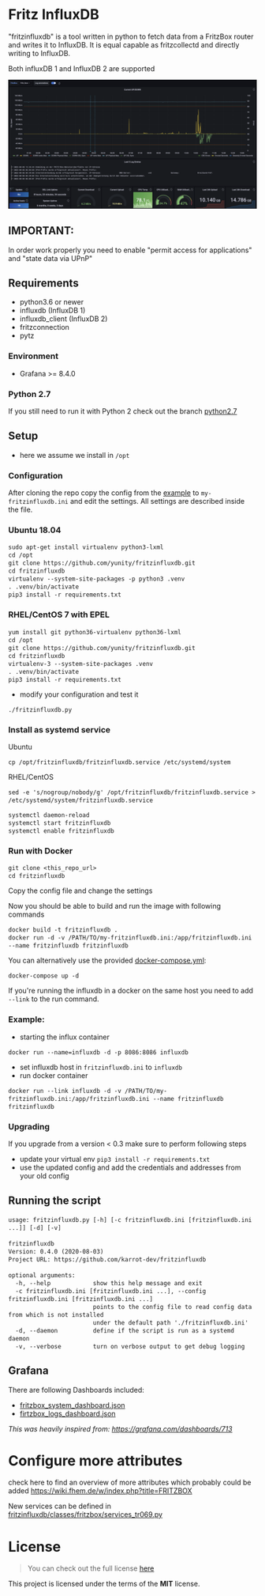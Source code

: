 # Fritz InfluxDB

"fritzinfluxdb" is a tool written in python to fetch data from a FritzBox router and writes it to InfluxDB.
It is equal capable as fritzcollectd and directly writing to InfluxDB.

Both influxDB 1 and InfluxDB 2 are supported

![Grafana Dashboard](grafana/grafana_dashboard.png)


## IMPORTANT:
In order work properly you need to enable "permit access for applications" and "state data via UPnP"


## Requirements
* python3.6 or newer
* influxdb (InfluxDB 1)
* influxdb_client (InfluxDB 2)
* fritzconnection
* pytz

### Environment
* Grafana >= 8.4.0

### Python 2.7
If you still need to run it with Python 2 check out the branch
[python2.7](https://github.com/yunity/fritzinfluxdb/tree/python2.7)

## Setup
* here we assume we install in ```/opt```

### Configuration

After cloning the repo copy the config from the [example](fritzinfluxdb-sample.ini)
to ```my-fritzinfluxdb.ini``` and edit the settings. All settings are described inside the file.

### Ubuntu 18.04
```
sudo apt-get install virtualenv python3-lxml
cd /opt
git clone https://github.com/yunity/fritzinfluxdb.git
cd fritzinfluxdb
virtualenv --system-site-packages -p python3 .venv
. .venv/bin/activate
pip3 install -r requirements.txt
```

### RHEL/CentOS 7 with EPEL
```
yum install git python36-virtualenv python36-lxml
cd /opt
git clone https://github.com/yunity/fritzinfluxdb.git
cd fritzinfluxdb
virtualenv-3 --system-site-packages .venv
. .venv/bin/activate
pip3 install -r requirements.txt
```

* modify your configuration and test it
```
./fritzinfluxdb.py
```

### Install as systemd service
Ubuntu
```
cp /opt/fritzinfluxdb/fritzinfluxdb.service /etc/systemd/system
```
RHEL/CentOS
```
sed -e 's/nogroup/nobody/g' /opt/fritzinfluxdb/fritzinfluxdb.service > /etc/systemd/system/fritzinfluxdb.service
```

```
systemctl daemon-reload
systemctl start fritzinfluxdb
systemctl enable fritzinfluxdb
```

### Run with Docker
```
git clone <this_repo_url>
cd fritzinfluxdb
```

Copy the config file and change the settings

Now you should be able to build and run the image with following commands
```
docker build -t fritzinfluxdb .
docker run -d -v /PATH/TO/my-fritzinfluxdb.ini:/app/fritzinfluxdb.ini --name fritzinfluxdb fritzinfluxdb
```

You can alternatively use the provided [docker-compose.yml](docker-compose.yml):
```
docker-compose up -d
```
If you're running the influxdb in a docker on the same host you need to add `--link` to the run command.

### Example:
* starting the influx container
```
docker run --name=influxdb -d -p 8086:8086 influxdb
```
* set influxdb host in `fritzinfluxdb.ini` to `influxdb`
* run docker container
```
docker run --link influxdb -d -v /PATH/TO/my-fritzinfluxdb.ini:/app/fritzinfluxdb.ini --name fritzinfluxdb fritzinfluxdb
```

### Upgrading
If you upgrade from a version < 0.3 make sure to perform following steps

* update your virtual env `pip3 install -r requirements.txt`
* use the updated config and add the credentials and addresses from your old config

## Running the script
```
usage: fritzinfluxdb.py [-h] [-c fritzinfluxdb.ini [fritzinfluxdb.ini ...]] [-d] [-v]

fritzinfluxdb
Version: 0.4.0 (2020-08-03)
Project URL: https://github.com/karrot-dev/fritzinfluxdb

optional arguments:
  -h, --help            show this help message and exit
  -c fritzinfluxdb.ini [fritzinfluxdb.ini ...], --config fritzinfluxdb.ini [fritzinfluxdb.ini ...]
                        points to the config file to read config data from which is not installed
                        under the default path './fritzinfluxdb.ini'
  -d, --daemon          define if the script is run as a systemd daemon
  -v, --verbose         turn on verbose output to get debug logging
```

## Grafana

There are following Dashboards included:
* [fritzbox_system_dashboard.json](grafana/fritzbox_system_dashboard.json)
* [firtzbox_logs_dashboard.json](grafana/firtzbox_logs_dashboard.json)

*This was heavily inspired from: https://grafana.com/dashboards/713*

# Configure more attributes

check here to find an overview of more attributes which probably could be added
https://wiki.fhem.de/w/index.php?title=FRITZBOX

New services can be defined in [fritzinfluxdb/classes/fritzbox/services_tr069.py](fritzinfluxdb/classes/fritzbox/services_tr069.py)

# License
>You can check out the full license [here](LICENSE.txt)

This project is licensed under the terms of the **MIT** license.
